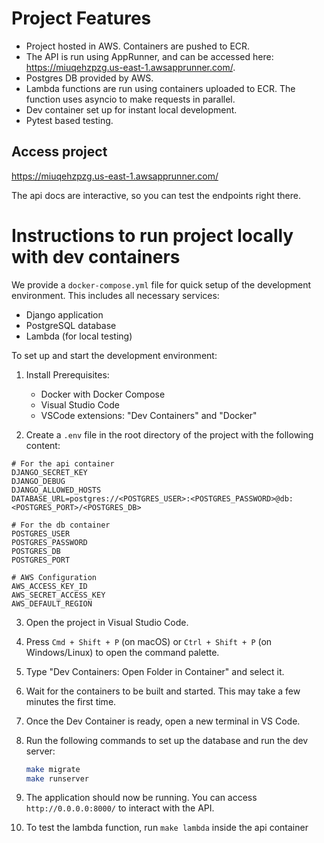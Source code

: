 # Project Features

- Project hosted in AWS. Containers are pushed to ECR. 
- The API is run using AppRunner, and can be accessed here: https://miuqehzpzg.us-east-1.awsapprunner.com/.
- Postgres DB provided by AWS.
- Lambda functions are run using containers uploaded to ECR. The function uses asyncio to make requests in parallel.
- Dev container set up for instant local development.
- Pytest based testing.

## Access project

https://miuqehzpzg.us-east-1.awsapprunner.com/

The api docs are interactive, so you can test the endpoints right there.

# Instructions to run project locally with dev containers

We provide a `docker-compose.yml` file for quick setup of the development environment. This includes all necessary services:

- Django application
- PostgreSQL database
- Lambda (for local testing)

To set up and start the development environment:

1. Install Prerequisites:
   - Docker with Docker Compose
   - Visual Studio Code
   - VSCode extensions: "Dev Containers" and "Docker"

2. Create a `.env` file in the root directory of the project with the following content:

```
# For the api container
DJANGO_SECRET_KEY
DJANGO_DEBUG
DJANGO_ALLOWED_HOSTS
DATABASE_URL=postgres://<POSTGRES_USER>:<POSTGRES_PASSWORD>@db:<POSTGRES_PORT>/<POSTGRES_DB>

# For the db container
POSTGRES_USER
POSTGRES_PASSWORD
POSTGRES_DB
POSTGRES_PORT

# AWS Configuration
AWS_ACCESS_KEY_ID
AWS_SECRET_ACCESS_KEY
AWS_DEFAULT_REGION
```

3. Open the project in Visual Studio Code.

4. Press `Cmd + Shift + P` (on macOS) or `Ctrl + Shift + P` (on Windows/Linux) to open the command palette.

5. Type "Dev Containers: Open Folder in Container" and select it.

6. Wait for the containers to be built and started. This may take a few minutes the first time.

7. Once the Dev Container is ready, open a new terminal in VS Code.

8. Run the following commands to set up the database and run the dev server:

   ```bash
   make migrate
   make runserver
   ```

9. The application should now be running. You can access `http://0.0.0.0:8000/` to interact with the API.

10. To test the lambda function, run `make lambda` inside the api container 